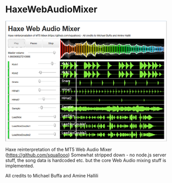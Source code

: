 HaxeWebAudioMixer
=================

![React.hx](/screenshot.png?raw=true "React.hx")

Haxe reinterpretation of the MT5 Web Audio Mixer (https://github.com/squallooo)
Somewhat stripped down - no node.js server stuff, the song data is hardcoded etc. but the core Web Audio mixing stuff is implemented.

All credits to Michael Buffa and Amine Hallili
